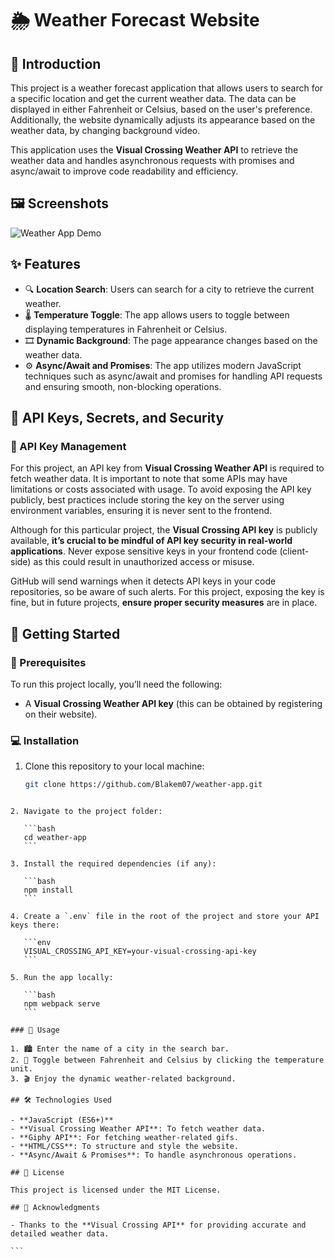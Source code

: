 # 🌦️ Weather Forecast Website

## 📌 Introduction

This project is a weather forecast application that allows users to search for a specific location and get the current weather data. The data can be displayed in either Fahrenheit or Celsius, based on the user's preference. Additionally, the website dynamically adjusts its appearance based on the weather data, by changing background video.

This application uses the **Visual Crossing Weather API** to retrieve the weather data and handles asynchronous requests with promises and async/await to improve code readability and efficiency.

## 🖼️ Screenshots

![Weather App Demo](src/videos/weather-app-vid.gif)

## ✨ Features

- 🔍 **Location Search**: Users can search for a city to retrieve the current weather.
- 🌡️ **Temperature Toggle**: The app allows users to toggle between displaying temperatures in Fahrenheit or Celsius.
- 🎞️ **Dynamic Background**: The page appearance changes based on the weather data.
- ⚙️ **Async/Await and Promises**: The app utilizes modern JavaScript techniques such as async/await and promises for handling API requests and ensuring smooth, non-blocking operations.

## 🔐 API Keys, Secrets, and Security

### 🔑 API Key Management

For this project, an API key from **Visual Crossing Weather API** is required to fetch weather data. It is important to note that some APIs may have limitations or costs associated with usage. To avoid exposing the API key publicly, best practices include storing the key on the server using environment variables, ensuring it is never sent to the frontend.

Although for this particular project, the **Visual Crossing API key** is publicly available, **it’s crucial to be mindful of API key security in real-world applications**. Never expose sensitive keys in your frontend code (client-side) as this could result in unauthorized access or misuse.

GitHub will send warnings when it detects API keys in your code repositories, so be aware of such alerts. For this project, exposing the key is fine, but in future projects, **ensure proper security measures** are in place.

## 🚀 Getting Started

### 🧰 Prerequisites

To run this project locally, you’ll need the following:

- A **Visual Crossing Weather API key** (this can be obtained by registering on their website).

### 💻 Installation

1. Clone this repository to your local machine:

   ```bash
   git clone https://github.com/Blakem07/weather-app.git
   ```

````

2. Navigate to the project folder:

   ```bash
   cd weather-app
   ```

3. Install the required dependencies (if any):

   ```bash
   npm install
   ```

4. Create a `.env` file in the root of the project and store your API keys there:

   ```env
   VISUAL_CROSSING_API_KEY=your-visual-crossing-api-key
   ```

5. Run the app locally:

   ```bash
   npm webpack serve
   ```

### 🧪 Usage

1. 🏙️ Enter the name of a city in the search bar.
2. 🔁 Toggle between Fahrenheit and Celsius by clicking the temperature unit.
3. 🎬 Enjoy the dynamic weather-related background.

## 🛠️ Technologies Used

- **JavaScript (ES6+)**
- **Visual Crossing Weather API**: To fetch weather data.
- **Giphy API**: For fetching weather-related gifs.
- **HTML/CSS**: To structure and style the website.
- **Async/Await & Promises**: To handle asynchronous operations.

## 📄 License

This project is licensed under the MIT License.

## 🙌 Acknowledgments

- Thanks to the **Visual Crossing API** for providing accurate and detailed weather data.

```


````
